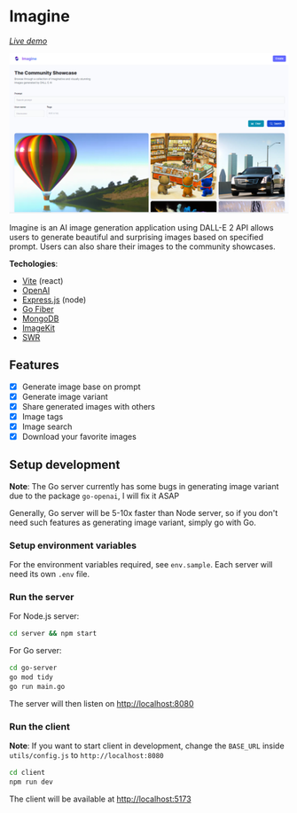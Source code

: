# Imagine

[*Live demo*](https://imagine-ai.vercel.app/)

![demo](demo/homepage.png)

Imagine is an AI image generation application using DALL-E 2 API allows users to generate beautiful and surprising images based on specified prompt. Users can also share their images to the community showcases.

**Techologies**:

- [Vite](https://vitejs.dev/guide/) (react)
- [OpenAI](https://openai.com/api)
- [Express.js](https://expressjs.com/) (node)
- [Go Fiber](https://gofiber.io/)
- [MongoDB](https://mongodb.com/)
- [ImageKit](https://imagekit.io/)
- [SWR](https://swr.vercel.app/)

## Features

- [x] Generate image base on prompt
- [x] Generate image variant
- [x] Share generated images with others
- [x] Image tags
- [x] Image search
- [x] Download your favorite images

## Setup development

**Note**: The Go server currently has some bugs in generating image variant due to the package `go-openai`, I will fix it ASAP

Generally, Go server will be 5-10x faster than Node server, so if you don't need such features as generating image variant, simply go with Go.

### Setup environment variables

For the environment variables required, see `env.sample`. Each server will need its own `.env` file.

### Run the server

For Node.js server:

```bash
cd server && npm start
```

For Go server:

```bash
cd go-server
go mod tidy
go run main.go
```

The server will then listen on [http://localhost:8080](http://localhost:8080)

### Run the client

**Note**: If you want to start client in development, change the `BASE_URL` inside `utils/config.js` to `http://localhost:8080`

```bash
cd client
npm run dev
```

The client will be available at [http://localhost:5173](http://localhost:5173)
